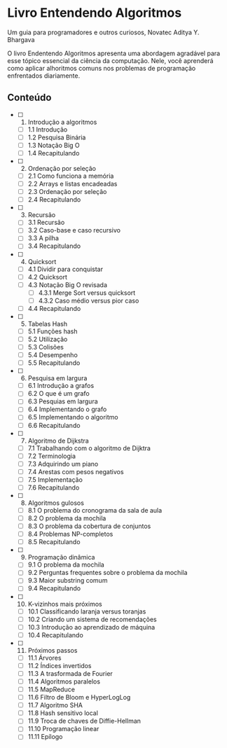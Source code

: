# Livro Entendendo Algoritmos

Um guia para programadores e outros curiosos, Novatec
Aditya Y. Bhargava

O livro Endentendo Algoritmos apresenta uma abordagem agradável para esse tópico essencial da ciência da computação. Nele, você aprenderá como aplicar alhoritmos comuns nos problemas de programação enfrentados diariamente.


## Conteúdo

- [ ] 1. Introdução a algoritmos
    - [ ] 1.1 Introdução
    - [ ] 1.2 Pesquisa Binária
    - [ ] 1.3 Notação Big O
    - [ ] 1.4 Recapitulando
- [ ] 2. Ordenação por seleção
    - [ ] 2.1 Como funciona a memória
    - [ ] 2.2 Arrays e listas encadeadas
    - [ ] 2.3 Ordenação por seleção
    - [ ] 2.4 Recapitulando
- [ ] 3. Recursão
    - [ ] 3.1 Recursão
    - [ ] 3.2 Caso-base e caso recursivo
    - [ ] 3.3 A pilha
    - [ ] 3.4 Recapitulando
- [ ] 4. Quicksort
    - [ ] 4.1 Dividir para conquistar
    - [ ] 4.2 Quicksort
    - [ ] 4.3 Notação Big O revisada
        - [ ] 4.3.1 Merge Sort versus quicksort
        - [ ] 4.3.2 Caso médio versus pior caso
    - [ ] 4.4  Recapitulando
- [ ] 5. Tabelas Hash
    - [ ] 5.1 Funções hash
    - [ ] 5.2 Utilização
    - [ ] 5.3 Colisões
    - [ ] 5.4 Desempenho
    - [ ] 5.5 Recapitulando
- [ ] 6. Pesquisa em largura
    - [ ] 6.1 Introdução a grafos
    - [ ] 6.2 O que é um grafo
    - [ ] 6.3 Pesquias em largura
    - [ ] 6.4 Implementando o grafo
    - [ ] 6.5 Implementando o algoritmo
    - [ ] 6.6 Recapitulando
- [ ] 7. Algoritmo de Dijkstra
    - [ ] 7.1 Trabalhando com o algoritmo de Dijktra
    - [ ] 7.2 Terminologia
    - [ ] 7.3 Adquirindo um piano
    - [ ] 7.4 Arestas com pesos negativos
    - [ ] 7.5 Implementação
    - [ ] 7.6 Recapitulando
- [ ] 8. Algoritmos gulosos
    - [ ] 8.1 O problema do cronograma da sala de aula
    - [ ] 8.2 O problema da mochila
    - [ ] 8.3 O problema da cobertura de conjuntos
    - [ ] 8.4 Problemas NP-completos
    - [ ] 8.5 Recapitulando
- [ ] 9. Programação dinâmica
    - [ ] 9.1 O problema da mochila
    - [ ] 9.2 Perguntas frequentes sobre o problema da mochila
    - [ ] 9.3 Maior substring comum
    - [ ] 9.4 Recapitulando
- [ ] 10. K-vizinhos mais próximos
    - [ ] 10.1 Classificando laranja versus toranjas
    - [ ] 10.2 Criando um sistema de recomendações
    - [ ] 10.3 Introdução ao aprendizado de máquina
    - [ ] 10.4 Recapitulando
- [ ] 11. Próximos passos
    - [ ] 11.1 Árvores
    - [ ] 11.2 Índices invertidos
    - [ ] 11.3 A trasformada de Fourier
    - [ ] 11.4 Algoritmos paralelos
    - [ ] 11.5 MapReduce
    - [ ] 11.6 Filtro de Bloom e HyperLogLog
    - [ ] 11.7 Algoritmo SHA
    - [ ] 11.8 Hash sensitivo local
    - [ ] 11.9 Troca de chaves de Diffie-Hellman
    - [ ] 11.10 Programação linear
    - [ ] 11.11 Epílogo
